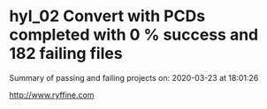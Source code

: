 # hyl_02 Convert with PCDs completed with 0 % success and 182 failing files

Summary of passing and failing projects on: 2020-03-23 at 18:01:26

http://www.ryffine.com
